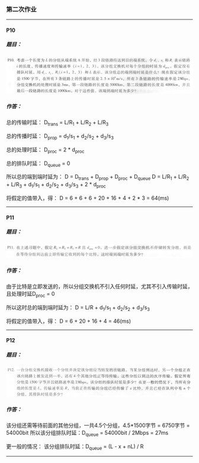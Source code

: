 ### 第二次作业

* * *

#### P10

##### 题目：
![](static/P10.png)

##### 作答：
总的传输时延：
D<sub>trans</sub> = L/R<sub>1</sub> + L/R<sub>2</sub> + L/R<sub>3</sub>

总的传播时延：
D<sub>prop</sub> = d<sub>1</sub>/s<sub>1</sub> + d<sub>2</sub>/s<sub>2</sub> + d<sub>3</sub>/s<sub>3</sub>

总的处理时延：
D<sub>proc</sub> = 2 * d<sub>proc</sub>

总的排队时延：
D<sub>queue</sub> = 0

所以总的端到端时延为：
D = D<sub>trans</sub> + D<sub>prop</sub> + D<sub>proc</sub> + D<sub>queue</sub>
D = L/R<sub>1</sub> + L/R<sub>2</sub> + L/R<sub>3</sub> + d<sub>1</sub>/s<sub>1</sub> + d<sub>2</sub>/s<sub>2</sub> + d<sub>3</sub>/s<sub>3</sub> + 2 * d<sub>proc</sub>

将假定的值带入，得：
D = 6 + 6 + 6 + 20 + 16 + 4 + 2 * 3 = 64(ms)

* * *

#### P11

##### 题目：
![](static/P11.png)

##### 作答：
由于比特是立即发送的，所以分组交换机不引入任何时延，尤其不引入传输时延，且处理时延D<sub>proc</sub> = 0

所以这时总的端到端时延为：
D = L/R + d<sub>1</sub>/s<sub>1</sub> + d<sub>2</sub>/s<sub>2</sub> + d<sub>3</sub>/s<sub>3</sub>

将假定的值带入，得：
D = 6 + 20 + 16 + 4 = 46(ms)

* * *

#### P12

##### 题目：
![](static/P12.png)

##### 作答：
该分组还需等待前面的其他分组，一共4.5个分组，4.5*1500字节 = 6750字节 = 54000bit
所以该分组排队时延：D<sub>queue</sub> = 54000bit / 2Mbps = 27ms

更一般的情况：
该分组排队时延：D<sub>queue</sub> = (L - x + nL) / R

* * *
